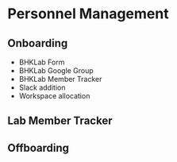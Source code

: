 # Personnel Management
## Onboarding

- BHKLab Form
- BHKLab Google Group
- BHKLab Member Tracker
- Slack addition
- Workspace allocation


## Lab Member Tracker


## Offboarding